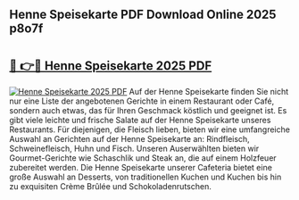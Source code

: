 ## Henne Speisekarte PDF Download Online 2025 p8o7f

# <h2><a href="http://gc9z92.nevu.top/?p=Henne+Speisekarte">🔗 👉🔴 Henne Speisekarte 2025 PDF</a></h2>

[![Henne Speisekarte 2025 PDF](https://i.imgur.com/dBaPXMq.png)](http://gc9z92.nevu.top/?p=Henne+Speisekarte)
Auf der Henne Speisekarte finden Sie nicht nur eine Liste der angebotenen Gerichte in einem Restaurant oder Café, sondern auch etwas, das für Ihren Geschmack köstlich und geeignet ist. Es gibt viele leichte und frische Salate auf der Henne Speisekarte unseres Restaurants. Für diejenigen, die Fleisch lieben, bieten wir eine umfangreiche Auswahl an Gerichten auf der Henne Speisekarte an: Rindfleisch, Schweinefleisch, Huhn und Fisch. Unseren Auserwählten bieten wir Gourmet-Gerichte wie Schaschlik und Steak an, die auf einem Holzfeuer zubereitet werden. Die Henne Speisekarte unserer Cafeteria bietet eine große Auswahl an Desserts, von traditionellen Kuchen und Kuchen bis hin zu exquisiten Crème Brûlée und Schokoladenrutschen.
